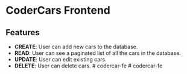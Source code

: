 # CoderCars Frontend

## Features

-   **CREATE**: User can add new cars to the database.
-   **READ**: User can see a paginated list of all the cars in the database.
-   **UPDATE**: User can edit existing cars.
-   **DELETE**: User can delete cars.
#   c o d e r c a r - f e  
 #   c o d e r c a r - f e  
 